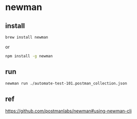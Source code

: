 # newman

## install

```sh
brew install newman
```

or

```sh
npm install -g newman
```

## run

```sh
newman run ./automate-test-101.postman_collection.json
```

## ref

https://github.com/postmanlabs/newman#using-newman-cli
